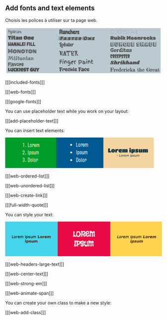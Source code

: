 ## Add fonts and text elements

Choisis les polices à utiliser sur ta page web.

![All of the fonts available in the starter project. Chaque titre de police est écrit en utilisant le style de police.](images/font-examples.png)

[[[included-fonts]]]

[[[web-fonts]]]

[[[google-fonts]]]

You can use placeholder text while you work on your layout:

[[[add-placeholder-text]]]

You can insert text elements:

![An example strip containing an ordered list, an unordered list, and a quote.](images/list-quote-example.png)

[[[web-ordered-list]]]

[[[web-unordered-list]]]

[[[web-create-link]]]

[[[full-width-quote]]]

You can style your text:

![Une liste avec du texte en gras dans différentes couleurs.](images/strong-example.png)

[[[web-headers-large-text]]]

[[[web-center-text]]]

[[[web-strong-em]]]

[[[web-animate-span]]]

You can create your own class to make a new style:

[[[web-add-class]]]
